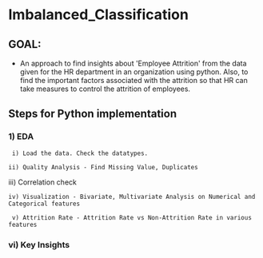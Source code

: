 # Imbalanced_Classification

## GOAL:
- An approach to find insights about 'Employee Attrition' from the data given for the HR department in an organization using python. Also, to find the important factors associated with the attrition so that HR can take measures to control the attrition of employees.

## Steps for Python implementation
### 1) EDA
   
     i) Load the data. Check the datatypes. 
  
    ii) Quality Analysis - Find Missing Value, Duplicates
 
   iii) Correlation check
  
    iv) Visualization - Bivariate, Multivariate Analysis on Numerical and Categorical features
   
     v) Attrition Rate - Attrition Rate vs Non-Attrition Rate in various features
   
### vi) Key Insights
   
